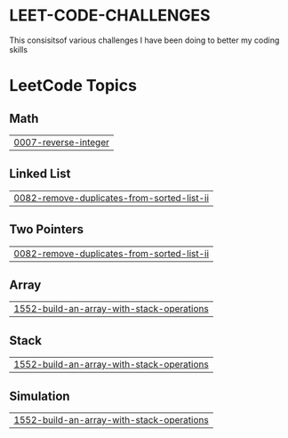 # LEET-CODE-CHALLENGES
This consisitsof various challenges I have been doing to better my coding skills

<!---LeetCode Topics Start-->
# LeetCode Topics
## Math
|  |
| ------- |
| [0007-reverse-integer](https://github.com/MauriceN-creator/LEET-CODE-CHALLENGES/tree/master/0007-reverse-integer) |
## Linked List
|  |
| ------- |
| [0082-remove-duplicates-from-sorted-list-ii](https://github.com/MauriceN-creator/LEET-CODE-CHALLENGES/tree/master/0082-remove-duplicates-from-sorted-list-ii) |
## Two Pointers
|  |
| ------- |
| [0082-remove-duplicates-from-sorted-list-ii](https://github.com/MauriceN-creator/LEET-CODE-CHALLENGES/tree/master/0082-remove-duplicates-from-sorted-list-ii) |
## Array
|  |
| ------- |
| [1552-build-an-array-with-stack-operations](https://github.com/MauriceN-creator/LEET-CODE-CHALLENGES/tree/master/1552-build-an-array-with-stack-operations) |
## Stack
|  |
| ------- |
| [1552-build-an-array-with-stack-operations](https://github.com/MauriceN-creator/LEET-CODE-CHALLENGES/tree/master/1552-build-an-array-with-stack-operations) |
## Simulation
|  |
| ------- |
| [1552-build-an-array-with-stack-operations](https://github.com/MauriceN-creator/LEET-CODE-CHALLENGES/tree/master/1552-build-an-array-with-stack-operations) |
<!---LeetCode Topics End-->